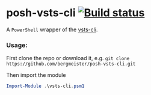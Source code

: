 # posh-vsts-cli [![Build status](https://ci.appveyor.com/api/projects/status/29qq8ghr1mhlkaeh?svg=true)](https://ci.appveyor.com/project/bergmeister/posh-vsts-cli)

A `PowerShell` wrapper of the [vsts-cli](https://github.com/Microsoft/vsts-cli).

### Usage:

First clone the repo or download it, e.g. `git clone https://github.com/bergmeister/posh-vsts-cli.git`

Then import the module
```powershell
Import-Module .\vsts-cli.psm1
```
